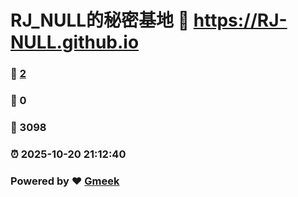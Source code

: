 # RJ_NULL的秘密基地 :link: https://RJ-NULL.github.io 
### :page_facing_up: [2](https://RJ-NULL.github.io/tag.html) 
### :speech_balloon: 0 
### :hibiscus: 3098 
### :alarm_clock: 2025-10-20 21:12:40 
### Powered by :heart: [Gmeek](https://github.com/Meekdai/Gmeek)

